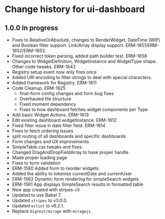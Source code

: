 # Change history for ui-dashboard

## 1.0.0 In progress
* Fixes to RelativeOrAbsolute, changes to RenderWidget, DateTime (WIP) and Boolean filter support. Link/Array display support. ERM-1651/ERM-1652/ERM-1653.
* Fixed incorrect token parsing, added path builder test. ERM-1658
* Changes to WidgetDefinition, WidgetInstance and WidgetType shape. Other code tweaks. ERM-1643
* Registry setup event now only fires once
* Added URI encoding to filter strings to deal with special characters.
* Added framework for Registry. ERM-1611
* Code Cleanup. ERM-1625
  * final-form config changes and form bug fixes
  * Overhauled file structure
  * Fixed moment dependency
  * Fixes to how dashboard fetches widget components per Type
* Add basic Widget Actions. ERM-1613
* Edit existing dashboard widgetInstance. ERM-1612
* Fixed filter issue in date filter field. ERM-1614
* Fixes to fetch ordering issues
* split routing of all dashboards and specific dashboards
* Form changes and UX improvements
* SimpleTable css tweaks and fixes
* Changed DragAndDropFieldArray to have proper handle
* Made proper loading page
* Fixes to form validation
* ERM-1580 Added form to reorder widgets
* Added the ability to tokenise currentDate and currentUser
* ERM-1562 Dynamic form rendering for simpleSearch widgets
* ERM-1561 App displays SimpleSearch results in formatted table
* New app created with stripes-cli
* Updated to use Babel 7.
* Updated `stripes` to v3.0.0.
* Updated `eslint` to v6.2.1.
* Replace `bigtest/mirage` with `miragejs`.

